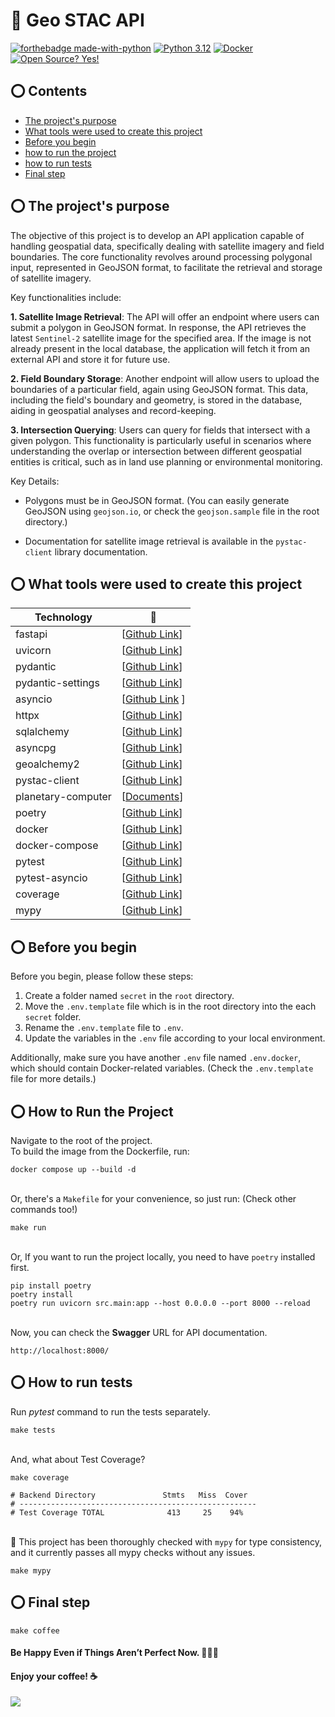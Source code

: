 # 🤖 Geo STAC API
[![forthebadge made-with-python](https://forthebadge.com/images/badges/made-with-python.svg)](https://www.python.org/)
[![Python 3.12](https://img.shields.io/badge/python-3.12-blue.svg)](https://www.python.org/downloads/release/python-390/) [![Docker](https://badgen.net/badge/icon/docker?icon=docker&label)](https://https://docker.com/) [![Open Source? Yes!](https://badgen.net/badge/Open%20Source%20%3F/Yes%21/blue?icon=github)](https://github.com/Naereen/badges/)


## ⭕ Contents
- [The project's purpose](#-the-project's-purpose)
- [What tools were used to create this project](#-what-tools-were-used-to-create-this-project)
- [Before you begin](#-before-you-begin)
- [how to run the project](#-how-to-run-the-project)
- [how to run tests](#-how-to-run-tests)
- [Final step](#-final-step)


## ⭕ The project's purpose
The objective of this project is to develop an API application capable of handling geospatial data, specifically dealing with satellite imagery and field boundaries. The core functionality revolves around processing polygonal input, represented in GeoJSON format, to facilitate the retrieval and storage of satellite imagery.

Key functionalities include:

**1. Satellite Image Retrieval**: The API will offer an endpoint where users can submit a polygon in GeoJSON format. In response, the API retrieves the latest `Sentinel-2` satellite image for the specified area. If the image is not already present in the local database, the application will fetch it from an external API and store it for future use.

**2. Field Boundary Storage**: Another endpoint will allow users to upload the boundaries of a particular field, again using GeoJSON format. This data, including the field's boundary and geometry, is stored in the database, aiding in geospatial analyses and record-keeping.

**3. Intersection Querying**: Users can query for fields that intersect with a given polygon. This functionality is particularly useful in scenarios where understanding the overlap or intersection between different geospatial entities is critical, such as in land use planning or environmental monitoring.

Key Details:

- Polygons must be in GeoJSON format. (You can easily generate GeoJSON using `geojson.io`, or check the `geojson.sample` file in the root directory.)

- Documentation for satellite image retrieval is available in the `pystac-client` library documentation.


## ⭕ What tools were used to create this project
| Technology         |    🔗             |
| -----------------  | ----------------- |
| fastapi            | [[Github Link](https://github.com/tiangolo/fastapi)] |
| uvicorn            | [[Github Link](https://github.com/encode/uvicorn)] |
| pydantic           | [[Github Link](https://github.com/pydantic/pydantic)] |
| pydantic-settings  | [[Github Link](https://github.com/pydantic/pydantic-settings)]  |
| asyncio            | [[Github Link](https://github.com/python/cpython/blob/main/Doc/library/asyncio.rst) ] |
| httpx              | [[Github Link](https://github.com/encode/httpx/)] |
| sqlalchemy         | [[Github Link](https://github.com/sqlalchemy/sqlalchemy)] |
| asyncpg            | [[Github Link](https://github.com/MagicStack/asyncpg)] |
| geoalchemy2        | [[Github Link](https://github.com/geoalchemy/geoalchemy2)] |
| pystac-client      | [[Github Link](https://github.com/stac-utils/pystac-client)] |
| planetary-computer | [[Documents](https://planetarycomputer.microsoft.com/docs/quickstarts/reading-stac/)] |
| poetry             | [[Github Link](https://github.com/python-poetry/poetry)] |
| docker             | [[Github Link](https://github.com/docker-library/python)] |
| docker-compose     | [[Github Link](https://github.com/docker/compose)] |
| pytest             | [[Github Link](https://github.com/pytest-dev/pytest)] |
| pytest-asyncio     | [[Github Link](https://github.com/pytest-dev/pytest-asyncio)] |
| coverage           | [[Github Link](https://github.com/nedbat/coveragepy?tab=readme-ov-file)] |
| mypy               | [[Github Link](https://github.com/python/mypy)] |


## ⭕ Before you begin
Before you begin, please follow these steps:

1. Create a folder named `secret` in the `root` directory.
2. Move the `.env.template` file which is in the root directory into the each `secret` folder.
3. Rename the `.env.template` file to `.env`.
4. Update the variables in the `.env` file according to your local environment.

Additionally, make sure you have another `.env` file named `.env.docker`, which should contain Docker-related variables. (Check the `.env.template` file for more details.)


## ⭕ How to Run the Project
Navigate to the root of the project. <br>
To build the image from the Dockerfile, run:
```commandline
docker compose up --build -d
```

<br>Or, there's a `Makefile` for your convenience, so just run: (Check other commands too!)
```commandline
make run
```

<br>Or, If you want to run the project locally, you need to have `poetry` installed first.
```commandline
pip install poetry
poetry install
poetry run uvicorn src.main:app --host 0.0.0.0 --port 8000 --reload
```

<br>Now, you can check the **Swagger** URL for API documentation.
```commandline
http://localhost:8000/
```


## ⭕ How to run tests
Run _pytest_ command to run the tests separately.<br>
```commandline
make tests
```

<br>And, what about Test Coverage?
```commandline
make coverage

# Backend Directory               Stmts   Miss  Cover
# -----------------------------------------------------
# Test Coverage TOTAL              413     25    94%
```

<br>🌟 This project has been thoroughly checked with `mypy` for type consistency, and it currently passes all mypy checks without any issues.
```commandline
make mypy
```

## ⭕ Final step
```commandline
make coffee
```
#### Be Happy Even if Things Aren’t Perfect Now. 🎉🎉🎉
#### Enjoy your coffee! ☕

![](https://i1.wp.com/justmaths.co.uk/wp-content/uploads/2016/10/celebration-gif.gif)
